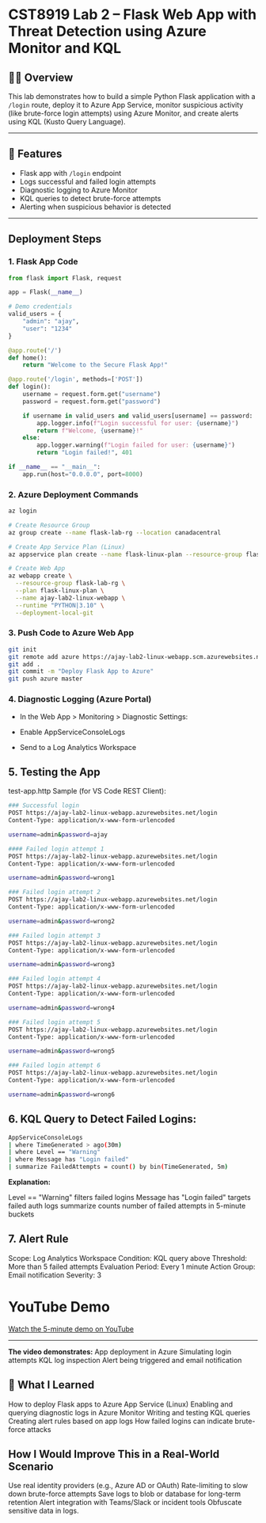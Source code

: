 # CST8919 Lab 2 – Flask Web App with Threat Detection using Azure Monitor and KQL

## 👨‍💻 Overview

This lab demonstrates how to build a simple Python Flask application with a `/login` route, deploy it to Azure App Service, monitor suspicious activity (like brute-force login attempts) using Azure Monitor, and create alerts using KQL (Kusto Query Language).

---

## 🧱 Features

- Flask app with `/login` endpoint
- Logs successful and failed login attempts
- Diagnostic logging to Azure Monitor
- KQL queries to detect brute-force attempts
- Alerting when suspicious behavior is detected

---

## Deployment Steps

### 1. Flask App Code

```python
from flask import Flask, request

app = Flask(__name__)

# Demo credentials
valid_users = {
    "admin": "ajay",
    "user": "1234"
}

@app.route('/')
def home():
    return "Welcome to the Secure Flask App!"

@app.route('/login', methods=['POST'])
def login():
    username = request.form.get("username")
    password = request.form.get("password")

    if username in valid_users and valid_users[username] == password:
        app.logger.info(f"Login successful for user: {username}")
        return f"Welcome, {username}!"
    else:
        app.logger.warning(f"Login failed for user: {username}")
        return "Login failed!", 401

if __name__ == "__main__":
    app.run(host="0.0.0.0", port=8000)
```
### 2. Azure Deployment Commands
```sh
az login

# Create Resource Group
az group create --name flask-lab-rg --location canadacentral

# Create App Service Plan (Linux)
az appservice plan create --name flask-linux-plan --resource-group flask-lab-rg --sku FREE --is-linux

# Create Web App
az webapp create \
  --resource-group flask-lab-rg \
  --plan flask-linux-plan \
  --name ajay-lab2-linux-webapp \
  --runtime "PYTHON|3.10" \
  --deployment-local-git
```

### 3. Push Code to Azure Web App

```sh
git init
git remote add azure https://ajay-lab2-linux-webapp.scm.azurewebsites.net/ajay-lab2-linux-webapp.git
git add .
git commit -m "Deploy Flask App to Azure"
git push azure master
```
### 4. Diagnostic Logging (Azure Portal)
- In the Web App > Monitoring > Diagnostic Settings:

- Enable AppServiceConsoleLogs
  
- Send to a Log Analytics Workspace

## 5. Testing the App
test-app.http Sample (for VS Code REST Client):
```sh
### Successful login
POST https://ajay-lab2-linux-webapp.azurewebsites.net/login
Content-Type: application/x-www-form-urlencoded

username=admin&password=ajay

#### Failed login attempt 1
POST https://ajay-lab2-linux-webapp.azurewebsites.net/login
Content-Type: application/x-www-form-urlencoded

username=admin&password=wrong1

### Failed login attempt 2
POST https://ajay-lab2-linux-webapp.azurewebsites.net/login
Content-Type: application/x-www-form-urlencoded

username=admin&password=wrong2

### Failed login attempt 3
POST https://ajay-lab2-linux-webapp.azurewebsites.net/login
Content-Type: application/x-www-form-urlencoded

username=admin&password=wrong3

### Failed login attempt 4
POST https://ajay-lab2-linux-webapp.azurewebsites.net/login
Content-Type: application/x-www-form-urlencoded

username=admin&password=wrong4

### Failed login attempt 5
POST https://ajay-lab2-linux-webapp.azurewebsites.net/login
Content-Type: application/x-www-form-urlencoded

username=admin&password=wrong5

### Failed login attempt 6
POST https://ajay-lab2-linux-webapp.azurewebsites.net/login
Content-Type: application/x-www-form-urlencoded

username=admin&password=wrong6

```
## 6. KQL Query to Detect Failed Logins:
```sh
AppServiceConsoleLogs
| where TimeGenerated > ago(30m)
| where Level == "Warning"
| where Message has "Login failed"
| summarize FailedAttempts = count() by bin(TimeGenerated, 5m)
```
**Explanation:**

Level == "Warning" filters failed logins
Message has "Login failed" targets failed auth logs
summarize counts number of failed attempts in 5-minute buckets

## 7. Alert Rule
Scope: Log Analytics Workspace
Condition: KQL query above
Threshold: More than 5 failed attempts
Evaluation Period: Every 1 minute
Action Group: Email notification
Severity: 3

# YouTube Demo
[Watch the 5-minute demo on YouTube](https://www.youtube.com/watch?v=gMyVqwlNL68)

---

**The video demonstrates:**
App deployment in Azure
Simulating login attempts
KQL log inspection
Alert being triggered and email notification


## 💬 What I Learned
How to deploy Flask apps to Azure App Service (Linux)
Enabling and querying diagnostic logs in Azure Monitor
Writing and testing KQL queries
Creating alert rules based on app logs
How failed logins can indicate brute-force attacks

## How I Would Improve This in a Real-World Scenario
Use real identity providers (e.g., Azure AD or OAuth)
Rate-limiting to slow down brute-force attempts
Save logs to blob or database for long-term retention
Alert integration with Teams/Slack or incident tools
Obfuscate sensitive data in logs.
